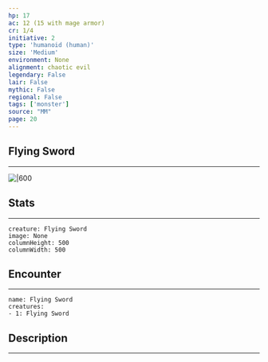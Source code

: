 ```yaml
---
hp: 17
ac: 12 (15 with mage armor)
cr: 1/4
initiative: 2
type: 'humanoid (human)'    
size: 'Medium'
environment: None
alignment: chaotic evil
legendary: False
lair: False
mythic: False
regional: False
tags: ['monster']
source: "MM"
page: 20
---
```


## Flying Sword
---

![|600](D:/Program%20Files/5e.tools/img/bestiary/MM/Flying%20Sword.png)

## Stats
---

```statblock
creature: Flying Sword
image: None
columnHeight: 500
columnWidth: 500
```

## Encounter
---

```encounter-table
name: Flying Sword
creatures:
- 1: Flying Sword
```

## Description
---




